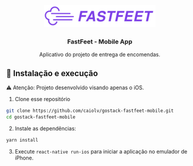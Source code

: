 <h1 align="center">
  <img alt="GoStack" src=".github/logo.svg" width="300px" />
</h1>

<h3 align="center">FastFeet - Mobile App</h3>

<p align="center">Aplicativo do projeto de entrega de encomendas.</p>

## 🚀 Instalação e execução
⚠️ Atenção: Projeto desenvolvido visando apenas o iOS.
1. Clone esse repositório
```bash
git clone https://github.com/caiolv/gostack-fastfeet-mobile.git
cd gostack-fastfeet-mobile
```
2. Instale as dependências:
```bash
yarn install
```
3. Execute `react-native run-ios` para iniciar a aplicação no emulador de iPhone.


